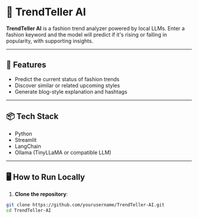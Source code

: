 # 👠 TrendTeller AI

**TrendTeller AI** is a fashion trend analyzer powered by local LLMs. Enter a fashion keyword and the model will predict if it's rising or falling in popularity, with supporting insights.

---

## 🚀 Features
- Predict the current status of fashion trends
- Discover similar or related upcoming styles
- Generate blog-style explanation and hashtags

---

## 📦 Tech Stack
- Python
- Streamlit
- LangChain
- Ollama (TinyLLaMA or compatible LLM)

---

## 🖥️ How to Run Locally

1. **Clone the repository**:
```bash
git clone https://github.com/yourusername/TrendTeller-AI.git
cd TrendTeller-AI
